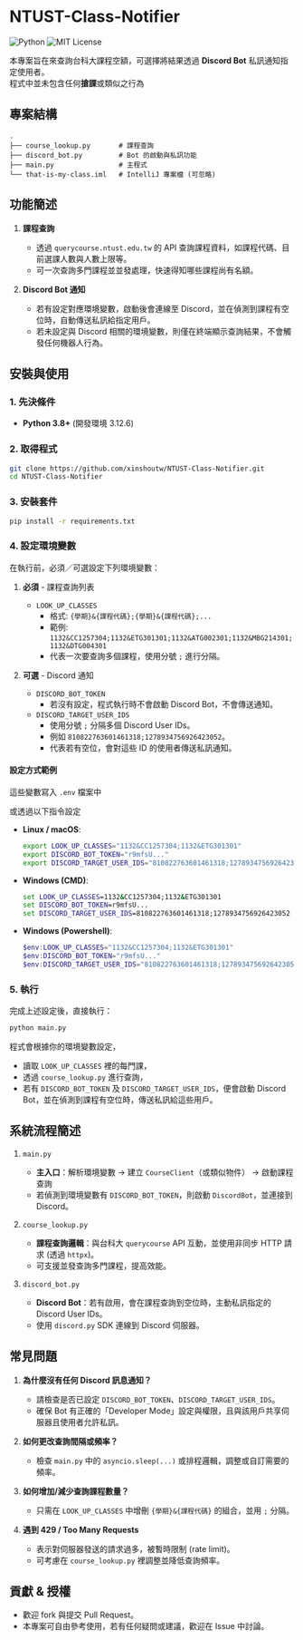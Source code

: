 # NTUST-Class-Notifier

![Python](https://img.shields.io/badge/python-3670A0?style=for-the-badge&logo=python&logoColor=ffdd54)
![MIT License](https://camo.githubusercontent.com/cd878d57e2b361acc4718461dd7a9c2828f3c132dcfb18d363883883a7df60a3/68747470733a2f2f696d672e736869656c64732e696f2f6769746875622f6c6963656e73652f496c65726961796f2f6d61726b646f776e2d6261646765733f7374796c653d666f722d7468652d6261646765)

本專案旨在來查詢台科大課程空額，可選擇將結果透過 **Discord Bot** 私訊通知指定使用者。  
程式中並未包含任何**搶課**或類似之行為

## 專案結構

```
.
├── course_lookup.py       # 課程查詢
├── discord_bot.py         # Bot 的啟動與私訊功能
├── main.py                # 主程式
└── that-is-my-class.iml   # IntelliJ 專案檔 (可忽略)
```

## 功能簡述

1. **課程查詢**  
   - 透過 `querycourse.ntust.edu.tw` 的 API 查詢課程資料，如課程代碼、目前選課人數與人數上限等。  
   - 可一次查詢多門課程並並發處理，快速得知哪些課程尚有名額。

2. **Discord Bot 通知**  
   - 若有設定對應環境變數，啟動後會連線至 Discord，並在偵測到課程有空位時，自動傳送私訊給指定用戶。  
   - 若未設定與 Discord 相關的環境變數，則僅在終端顯示查詢結果，不會觸發任何機器人行為。

## 安裝與使用

### 1. 先決條件

- **Python 3.8+** (開發環境 3.12.6)

### 2. 取得程式

```bash
git clone https://github.com/xinshoutw/NTUST-Class-Notifier.git
cd NTUST-Class-Notifier
```

### 3. 安裝套件

```bash
pip install -r requirements.txt
```

### 4. 設定環境變數

在執行前，必須／可選設定下列環境變數：  

1. **必須** - 課程查詢列表  
   - `LOOK_UP_CLASSES`  
     - 格式: `{學期}&{課程代碼};{學期}&{課程代碼};...`  
     - 範例: `1132&CC1257304;1132&ETG301301;1132&ATG002301;1132&MBG214301;1132&DTG004301`  
     - 代表一次要查詢多個課程，使用分號 `;` 進行分隔。

2. **可選** - Discord 通知  
   - `DISCORD_BOT_TOKEN`  
     - 若沒有設定，程式執行時不會啟動 Discord Bot，不會傳送通知。  
   - `DISCORD_TARGET_USER_IDS`  
     - 使用分號 `;` 分隔多個 Discord User IDs。  
     - 例如 `810822763601461318;1278934756926423052`。  
     - 代表若有空位，會對這些 ID 的使用者傳送私訊通知。

#### 設定方式範例
這些變數寫入 `.env` 檔案中

或透過以下指令設定
- **Linux / macOS**:  
  ```bash
  export LOOK_UP_CLASSES="1132&CC1257304;1132&ETG301301"
  export DISCORD_BOT_TOKEN="r9mfsU..."
  export DISCORD_TARGET_USER_IDS="810822763601461318;1278934756926423052"
  ```
  
- **Windows (CMD)**:  
  ```cmd
  set LOOK_UP_CLASSES=1132&CC1257304;1132&ETG301301
  set DISCORD_BOT_TOKEN=r9mfsU...
  set DISCORD_TARGET_USER_IDS=810822763601461318;1278934756926423052
  ```
  
- **Windows (Powershell)**:  
  ```powershell
  $env:LOOK_UP_CLASSES="1132&CC1257304;1132&ETG301301"
  $env:DISCORD_BOT_TOKEN="r9mfsU..."
  $env:DISCORD_TARGET_USER_IDS="810822763601461318;1278934756926423052"
  ```



### 5. 執行

完成上述設定後，直接執行：

```bash
python main.py
```

程式會根據你的環境變數設定，  
- 讀取 `LOOK_UP_CLASSES` 裡的每門課，  
- 透過 `course_lookup.py` 進行查詢，  
- 若有 `DISCORD_BOT_TOKEN` 及 `DISCORD_TARGET_USER_IDS`，便會啟動 Discord Bot，並在偵測到課程有空位時，傳送私訊給這些用戶。

## 系統流程簡述

1. `main.py`  
   - **主入口**：解析環境變數 → 建立 `CourseClient`（或類似物件） → 啟動課程查詢  
   - 若偵測到環境變數有 `DISCORD_BOT_TOKEN`，則啟動 `DiscordBot`，並連接到 Discord。

2. `course_lookup.py`  
   - **課程查詢邏輯**：與台科大 `querycourse` API 互動，並使用非同步 HTTP 請求 (透過 `httpx`)。  
   - 可支援並發查詢多門課程，提高效能。

3. `discord_bot.py`  
   - **Discord Bot**：若有啟用，會在課程查詢到空位時，主動私訊指定的 Discord User IDs。  
   - 使用 `discord.py` SDK 連線到 Discord 伺服器。

## 常見問題

1. **為什麼沒有任何 Discord 訊息通知？**  
   - 請檢查是否已設定 `DISCORD_BOT_TOKEN`、`DISCORD_TARGET_USER_IDS`。  
   - 確保 Bot 有正確的「Developer Mode」設定與權限，且與該用戶共享伺服器且使用者允許私訊。

2. **如何更改查詢間隔或頻率？**  
   - 檢查 `main.py` 中的 `asyncio.sleep(...)` 或排程邏輯，調整或自訂需要的頻率。

3. **如何增加/減少查詢課程數量？**  
   - 只需在 `LOOK_UP_CLASSES` 中增刪 `{學期}&{課程代碼}` 的組合，並用 `;` 分隔。

4. **遇到 429 / Too Many Requests**  
   - 表示對伺服器發送的請求過多，被暫時限制 (rate limit)。  
   - 可考慮在 `course_lookup.py` 裡調整並降低查詢頻率。

## 貢獻 & 授權

- 歡迎 fork 與提交 Pull Request。  
- 本專案可自由參考使用，若有任何疑問或建議，歡迎在 Issue 中討論。  
